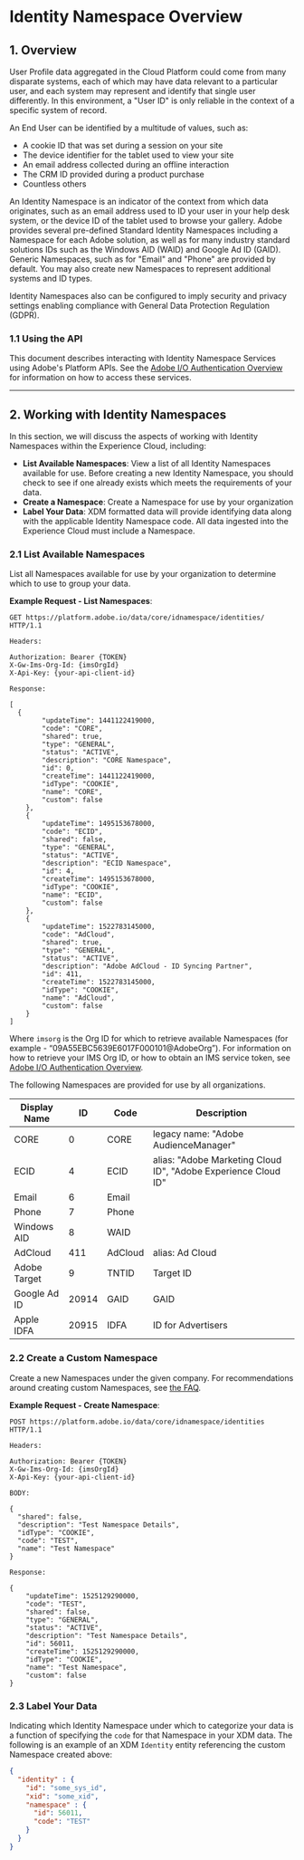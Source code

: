 # Identity Namespace Overview

## 1. Overview

User Profile data aggregated in the Cloud Platform could come from many disparate systems, each of which may have data relevant to a particular user, and each system may represent and identify that single user differently.  In this environment, a "User ID" is only reliable in the context of a specific system of record.

An End User can be identified by a multitude of values, such as:

* A cookie ID that was set during a session on your site
* The device identifier for the tablet used to view your site
* An email address collected during an offline interaction
* The CRM ID provided during a product purchase
* Countless others

An Identity Namespace is an indicator of the context from which data originates, such as an email address used to ID your user in your help desk system, or the device ID of the tablet used to browse your gallery.
Adobe provides several pre-defined Standard Identity Namespaces including a Namespace for each Adobe solution, as well as for many industry standard solutions IDs such as the Windows AID (WAID) and Google Ad ID (GAID).
Generic Namespaces, such as for "Email" and "Phone" are provided by default. You may also create new Namespaces to represent additional systems and ID types.

Identity Namespaces also can be configured to imply security and privacy settings enabling compliance with General Data Protection Regulation (GDPR).

### 1.1 Using the API

This document describes interacting with Identity Namespace Services using Adobe's Platform APIs. See the [Adobe I/O Authentication Overview](https://www.adobe.io/apis/cloudplatform/console/authentication/gettingstarted.html) for information on how to access these services.

---

## 2. Working with Identity Namespaces

In this section, we will discuss the aspects of working with Identity Namespaces within the Experience Cloud, including:

* __List Available Namespaces__: View a list of all Identity Namespaces available for use. Before creating a new Identity Namespace, you should check to see if one already exists which meets the requirements of your data.
* __Create a Namespace__:  Create a Namespace for use by your organization
* __Label Your Data__: XDM formatted data will provide identifying data along with the applicable Identity Namespace code. All data ingested into the Experience Cloud must include a Namespace.

### 2.1 List Available Namespaces

List all Namespaces available for use by your organization to determine which to use to group your data.

__Example Request - List Namespaces__:

```
GET https://platform.adobe.io/data/core/idnamespace/identities/ HTTP/1.1

Headers:

Authorization: Bearer {TOKEN}
X-Gw-Ims-Org-Id: {imsOrgId}
X-Api-Key: {your-api-client-id}

Response:

[
  {
        "updateTime": 1441122419000,
        "code": "CORE",
        "shared": true,
        "type": "GENERAL",
        "status": "ACTIVE",
        "description": "CORE Namespace",
        "id": 0,
        "createTime": 1441122419000,
        "idType": "COOKIE",
        "name": "CORE",
        "custom": false
    },
    {
        "updateTime": 1495153678000,
        "code": "ECID",
        "shared": false,
        "type": "GENERAL",
        "status": "ACTIVE",
        "description": "ECID Namespace",
        "id": 4,
        "createTime": 1495153678000,
        "idType": "COOKIE",
        "name": "ECID",
        "custom": false
    },
    {
        "updateTime": 1522783145000,
        "code": "AdCloud",
        "shared": true,
        "type": "GENERAL",
        "status": "ACTIVE",
        "description": "Adobe AdCloud - ID Syncing Partner",
        "id": 411,
        "createTime": 1522783145000,
        "idType": "COOKIE",
        "name": "AdCloud",
        "custom": false
    }
]
```

Where `imsorg` is the Org ID for which to retrieve available Namespaces (for example - “09A55EBC5639E6017F000101@AdobeOrg”). For information on how to retrieve your IMS Org ID, or how to obtain an IMS service token, see [Adobe I/O Authentication Overview](https://www.adobe.io/apis/cloudplatform/console/authentication/gettingstarted.html).

The following Namespaces are provided for use by all organizations.

|Display Name|ID|Code|Description|
|------------|---|---|-----------|
|CORE|0|CORE|legacy name: "Adobe AudienceManager"|
|ECID|4|ECID|alias: "Adobe Marketing Cloud ID", "Adobe Experience Cloud ID"|
|Email|6|Email||
|Phone|7|Phone||
|Windows AID|8|WAID||
|AdCloud|411|AdCloud|alias: Ad Cloud|
|Adobe Target|9|TNTID|Target ID|
|Google Ad ID|20914|GAID|GAID|
|Apple IDFA|20915|IDFA|ID for Advertisers|

### 2.2 Create a Custom Namespace

Create a new Namespaces under the given company. For recommendations around creating custom Namespaces, see [the FAQ](../identity_services_architectural_overview/identity_services_faq.md).

__Example Request - Create Namespace__:

```
POST https://platform.adobe.io/data/core/idnamespace/identities  HTTP/1.1

Headers:

Authorization: Bearer {TOKEN}
X-Gw-Ims-Org-Id: {imsOrgId}
X-Api-Key: {your-api-client-id}

BODY:

{
  "shared": false,
  "description": "Test Namespace Details",
  "idType": "COOKIE",
  "code": "TEST",
  "name": "Test Namespace"
}

Response:

{
    "updateTime": 1525129290000,
    "code": "TEST",
    "shared": false,
    "type": "GENERAL",
    "status": "ACTIVE",
    "description": "Test Namespace Details",
    "id": 56011,
    "createTime": 1525129290000,
    "idType": "COOKIE",
    "name": "Test Namespace",
    "custom": false
}

```

### 2.3 Label Your Data

Indicating which Identity Namespace under which to categorize your data is a function of specifying the `code` for that Namespace in your XDM data. The following is an example of an XDM `Identity` entity referencing the custom Namespace created above:

```JSON
{
  "identity" : {
    "id": "some_sys_id",
    "xid": "some_xid",
    "namespace" : {
      "id": 56011,
      "code": "TEST"
    }
  }
}
```
